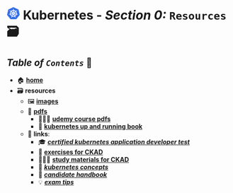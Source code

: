 # <img src="img/k8s.png" width="30px"> **Kubernetes** - ***Section 0:*** `Resources` 🗃️

## ***Table*** *of* ***`Contents`*** 📜

* 🏠 [**home**](https://github.com/aguerrero232/kubernetes-zero-to-pro/README.md)
* 🗃️ **resources**
  * 🖼️ [**images**](img/)
  * 📁 [**pdfs**](pdfs/)
    * 👩🏽‍🏫 [**udemy course pdfs**](pdfs/udemy-course/)
    * 📖 [**kubernetes up and running book**](pdfs/kubernetes-up-and-running.pdf)
  * 🔗 **links**:
    * 🎓 [***certified kubernetes application developer test***](https://www.cncf.io/certification/ckad/)
    * 💪 [**exercises for CKAD**](https://github.com/dgkanatsios/CKAD-exercises)
    * 🙇🏻‍♀️ [**study materials for CKAD**](https://github.com/lucassha/CKAD-resources)
    * 🤔 [***kubernetes concepts***](https://kubernetes.io/docs/concepts/)
    * 📓 [***candidate handbook***](https://www.cncf.io/certification/candidate-handbook)
    * 💡 [***exam tips***](https://docs.linuxfoundation.org/tc-docs/certification/tips-cka-and-ckad)
